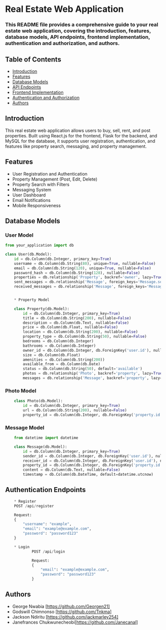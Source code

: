 # Real Estate Web Application 

### This README file provides a comprehensive guide to your real estate web application, covering the introduction, features, database models, API endpoints, frontend implementation, authentication and authorization, and authors.

## Table of Contents
- [Introduction](#introduction)
- [Features](#features)
- [Database Models](#database-models)
- [API Endpoints](#api-endpoints)
- [Frontend Implementation](#frontend-implementation)
- [Authentication and Authorization](#authentication-and-authorization)
- [Authors](#authors)

## Introduction
This real estate web application allows users to buy, sell, rent, and post properties. Built using React.js for the frontend, Flask for the backend, and MySQL for the database, it supports user registration, authentication, and features like property search, messaging, and property management.


## Features
- User Registration and Authentication
- Property Management (Post, Edit, Delete)
- Property Search with Filters
- Messaging System
- User Dashboard
- Email Notifications
- Mobile Responsiveness

## Database Models
### User Model
```python
from your_application import db

class User(db.Model):
    id = db.Column(db.Integer, primary_key=True)
    username = db.Column(db.String(80), unique=True, nullable=False)
    email = db.Column(db.String(120), unique=True, nullable=False)
    password_hash = db.Column(db.String(128), nullable=False)
    properties = db.relationship('Property', backref='owner', lazy=True)
    sent_messages = db.relationship('Message', foreign_keys='Message.sender_id', backref='sender', lazy=True)
    received_messages = db.relationship('Message', foreign_keys='Message.receiver_id', backref='receiver', lazy=True)


    * Property Model

    class Property(db.Model):
        id = db.Column(db.Integer, primary_key=True)
        title = db.Column(db.String(200), nullable=False)
        description = db.Column(db.Text, nullable=False)
        price = db.Column(db.Float, nullable=False)
        location = db.Column(db.String(200), nullable=False)
        property_type = db.Column(db.String(50), nullable=False)
        bedrooms = db.Column(db.Integer)
        bathrooms = db.Column(db.Integer)
        owner_id = db.Column(db.Integer, db.ForeignKey('user.id'), nullable=False)
        size = db.Column(db.Float)
        amenities = db.Column(db.String(200))
        available_from = db.Column(db.Date)
        status = db.Column(db.String(50), default='available')
        photos = db.relationship('Photo', backref='property', lazy=True)
        messages = db.relationship('Message', backref='property', lazy=True)
```

### Photo Model
```python
    class Photo(db.Model):
        id = db.Column(db.Integer, primary_key=True)
        url = db.Column(db.String(200), nullable=False)
        property_id = db.Column(db.Integer, db.ForeignKey('property.id'), nullable=False)
```

### Message Model
```python
    from datetime import datetime

    class Message(db.Model):
        id = db.Column(db.Integer, primary_key=True)
        sender_id = db.Column(db.Integer, db.ForeignKey('user.id'), nullable=False)
        receiver_id = db.Column(db.Integer, db.ForeignKey('user.id'), nullable=False)
        property_id = db.Column(db.Integer, db.ForeignKey('property.id'), nullable=False)
        content = db.Column(db.Text, nullable=False)
        timestamp = db.Column(db.DateTime, default=datetime.utcnow)
```

## Authentication Endpoints
```python   
    * Register
    POST /api/register

    Request:
    {
        "username": "example",
        "email": "example@example.com",
        "password": "password123"
    }

    * Login
            POST /api/login

            Request:
            {
                "email": "example@example.com",
                "password": "password123"
            }
```
## Authors
- George Nwabia [https://github.com/Georgen21]
- Godswill Chimnonso [https://github.com/Tnkma]
- Jackson Ndiritu [https://github.com/jackmarley254]
- Janefrances Chukwunecheobi[https://github.com/Janecanal]
